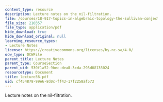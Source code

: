 ```yaml
---
content_type: resource
description: Lecture notes on the nil-filtration.
file: /courses/18-917-topics-in-algebraic-topology-the-sullivan-conjecture-fall-2007/cf45487899e68d0cff4317f2258af573_lecture36.pdf
file_size: 210357
file_type: application/pdf
hide_download: true
hide_download_original: null
learning_resource_types:
- Lecture Notes
license: https://creativecommons.org/licenses/by-nc-sa/4.0/
ocw_type: OCWFile
parent_title: Lecture Notes
parent_type: CourseSection
parent_uid: 539f1a52-9bec-dea8-3cda-293d08133024
resourcetype: Document
title: lecture36.pdf
uid: cf454878-99e6-8d0c-ff43-17f2258af573
---
```

Lecture notes on the nil-filtration.